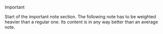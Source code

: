 > [!important]
> Start of the important note section.
> The following note has to be weighted heavier than a regular one. Its content is in any way better than an average note.